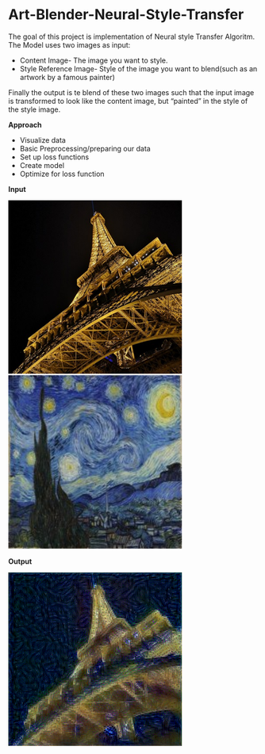 # Art-Blender-Neural-Style-Transfer

The goal of this project is implementation of Neural style Transfer Algoritm. The Model uses two images as input:
- Content Image- The image you want to style.
- Style Reference Image- Style of the image you want to blend(such as an artwork by a famous painter)

Finally the output is te blend of these two images such that the input image is transformed to look like the content image, but “painted” in the style of the style image.

**Approach**
- Visualize data
- Basic Preprocessing/preparing our data
- Set up loss functions
- Create model
- Optimize for loss function

**Input**
<p align="left">
  <img src="images\eiffel.jpg" width="350" title="Input"> 
  <img src="images\starrynight.jpg" width="350" title="Input">
</p>

**Output**

<p align="left">
  <img src="outputs\starrynight_onto_eiffel_at_iteration_0.png" width="350" alt="accessibility text">
</p>

